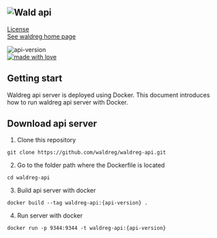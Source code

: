    
   
![Wald](https://user-images.githubusercontent.com/62425964/214485760-209749e1-fddd-44ea-9c21-a689a4add5cc.svg) __api__
---
[License](https://github.com/)      
[See waldreg home page](https://waldreg.org)   
   
![api-version](https://img.shields.io/badge/api--version-0.1-orange)    
[![made with love](https://camo.githubusercontent.com/c6c5b56fc051557203c6dffa4242b41b09ff22f6303da15e47162a5c1691e8a5/68747470733a2f2f696d672e736869656c64732e696f2f62616467652f4d616465253230776974682d4c6f76652d2d2545322539442541342d726564)](https://camo.githubusercontent.com/c6c5b56fc051557203c6dffa4242b41b09ff22f6303da15e47162a5c1691e8a5/68747470733a2f2f696d672e736869656c64732e696f2f62616467652f4d616465253230776974682d4c6f76652d2d2545322539442541342d726564)   

## Getting start
Waldreg api server is deployed using Docker. 
This document introduces how to run waldreg api server with Docker.

## Download api server 
1. Clone this repository
``` textile
git clone https://github.com/waldreg/waldreg-api.git
```

2. Go to the folder path where the Dockerfile is located
``` textile
cd waldreg-api
```

3. Build api server with docker
``` docker
docker build --tag waldreg-api:{api-version} .
```

4. Run server with docker
``` docker
docker run -p 9344:9344 -t waldreg-api:{api-version}
```
